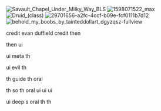 ![Savault_Chapel_Under_Milky_Way_BLS](https://github.com/user-attachments/assets/debd2856-c258-4ecb-a71b-80b1dc6206b2)
![1598071522_max](https://github.com/user-attachments/assets/171b9099-b71b-446b-a334-e30b00dcc249)
![Druid_(class)](https://github.com/user-attachments/assets/a45112a7-9548-43e7-87cc-c67f2b682a20)
![29701656-a2fc-4ccf-b09e-fcf0111b7d12](https://github.com/user-attachments/assets/57cd0471-f2ab-4925-bf2f-251b0cb7c939)
![behold_my_boobs_by_tainteddollart_dgyzqsz-fullview](https://github.com/user-attachments/assets/46b3ba70-8e25-4c30-8496-0ad25c50e13d)

credit 
      evan duffield
                    credit 
                          then 

then ui 

ui
  meta 
th

ui
  evil 
th 

th
  guide
th     oral 

th
  so
th   oral ui 
  ui 
ui 

ui
  deep s oral th 
th 
